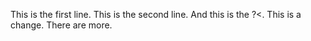 This is the first line.
This is the second line.
And this is the ?<.
This is a change.
There are more.
